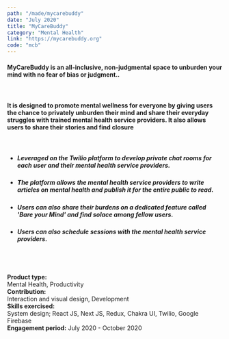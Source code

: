 ```yaml
---
path: "/made/mycarebuddy"
date: "July 2020"
title: "MyCareBuddy"
category: "Mental Health"
link: "https://mycarebuddy.org"
code: "mcb"
---
```


#### MyCareBuddy is an all-inclusive, non-judgmental space to unburden your mind with no fear of bias or judgment..

<br/>

#### It is designed to promote mental wellness for everyone by giving users the chance to privately unburden their mind and share their everyday struggles with trained mental health service providers. It also allows users to share their stories and find closure

<br/>

- ##### Leveraged on the Twilio platform to develop private chat rooms for each user and their mental health service providers.

- ##### The platform allows the mental health service providers to write articles on mental health and publish it for the entire public to read.

- ##### Users can also share their burdens on a dedicated feature called 'Bare your Mind' and find solace among fellow users.

- ##### Users can also schedule sessions with the mental health service providers.

<br/>
<br/>

**Product type:**  
Mental Health, Productivity  
**Contribution:**  
Interaction and visual design, Development  
**Skills exercised:**  
System design; React JS, Next JS, Redux, Chakra UI, Twilio, Google Firebase\
**Engagement period:**
July 2020 - October 2020
